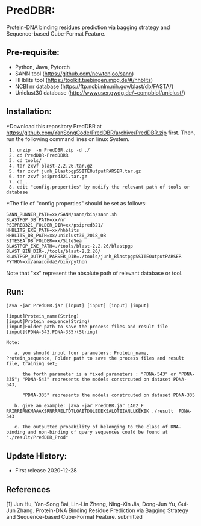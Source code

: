 # PredDBR:
 Protein-DNA binding residues prediction via bagging strategy and Sequence-based Cube-Format Feature.
	
## Pre-requisite:
   - Python, Java, Pytorch
   - SANN tool (https://github.com/newtonjoo/sann)
   - HHblits tool (https://toolkit.tuebingen.mpg.de/#/hhblits)
   - NCBI nr database (https://ftp.ncbi.nlm.nih.gov/blast/db/FASTA/)
   - Uniclust30 database (http://wwwuser.gwdg.de/~compbiol/uniclust/)
   
## Installation:

*Download this repository PredDBR at https://github.com/YanSongCode/PredDBR/archive/PredDBR.zip first.
 Then, run the following command lines on linux System.
~~~
 1. unzip  -n PredDBR.zip -d ./
 2. cd PredDBR-PredDBRR
 3. cd tools/
 4. tar zxvf blast-2.2.26.tar.gz
 5. tar zxvf junh_BlastpgpSSITEOutputPARSER.tar.gz
 6. tar zxvf psipred321.tar.gz
 7. cd ..
 8. edit "config.properties" by modify the relevant path of tools or database
~~~	
*The file of "config.properties" should be set as follows:
~~~
SANN_RUNNER_PATH=xx/SANN/sann/bin/sann.sh
BLASTPGP_DB_PATH=xx/nr
PSIPRED321_FOLDER_DIR=xx/psipred321/
HHBLITS_EXE_PATH=xx/hhblits
HHBLITS_DB_PATH=xx/uniclust30_2018_08
SITESEA_DB_FOLDER=xx/SiteSea
BLASTPGP_EXE_PATH=./tools/blast-2.2.26/blastpgp
BLAST_BIN_DIR=./tools/blast-2.2.26/
BLASTPGP_OUTPUT_PARSER_DIR=./tools/junh_BlastpgpSSITEOutputPARSER
PYTHON=xx/anaconda3/bin/python
~~~
Note that "xx" represent the absolute path of relevant database or tool.
## Run:

	java -jar PredDBR.jar [input] [input] [input] [input]
	
	[input]Protein_name(String)  
	[input]Protein_sequence(String)	
	[input]Folder path to save the process files and result file
	[input]{PDNA-543,PDNA-335}(String)

	Note: 
	
       a. you should input four parameters: Protein_name, Protein_sequence, Folder path to save the process files and result file, training set;
       
	      the forth parameter is a fixed parameters : "PDNA-543" or "PDNA-335"; "PDNA-543" represents the models constrcuted on dataset PDNA-543,
	 
	      "PDNA-335" represents the models constrcuted on dataset PDNA-335

       b. give an example: java -jar PredDBR.jar 1A02_F RRIRRERNKMAAAKSRNRRRELTDTLQAETDQLEDEKSALQTEIANLLKEKEK ./result  PDNA-543
       
       c. The outputted probability of belonging to the class of DNA-binding and non-binding of query sequences could be found at "./result/PredDBR_Prod"
   
## Update History:

- First release 2020-12-28

## References 
[1] Jun Hu, Yan-Song Bai, Lin-Lin Zheng, Ning-Xin Jia, Dong-Jun Yu, Gui-Jun Zhang. Protein-DNA Binding Residue Prediction via Bagging Strategy and Sequence-based Cube-Format Feature. submitted
